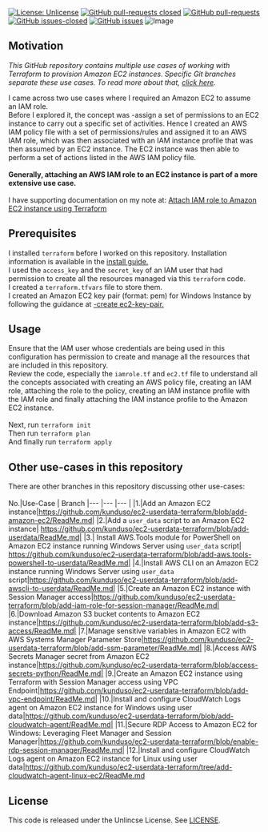[![License: Unlicense](https://img.shields.io/badge/license-Unlicense-white.svg)](https://choosealicense.com/licenses/unlicense/) [![GitHub pull-requests closed](https://img.shields.io/github/issues-pr-closed/kunduso/ec2-userdata-terraform)](https://GitHub.com/kunduso/ec2-userdata-terraform/pull/) [![GitHub pull-requests](https://img.shields.io/github/issues-pr/kunduso/ec2-userdata-terraform)](https://GitHub.com/kunduso/ec2-userdata-terraform/pull/) 
[![GitHub issues-closed](https://img.shields.io/github/issues-closed/kunduso/ec2-userdata-terraform)](https://github.com/kunduso/ec2-userdata-terraform/issues?q=is%3Aissue+is%3Aclosed) [![GitHub issues](https://img.shields.io/github/issues/kunduso/ec2-userdata-terraform)](https://GitHub.com/kunduso/ec2-userdata-terraform/issues/) 
![Image](https://skdevops.files.wordpress.com/2021/11/55.image-0.png)

## Motivation
*This GitHub repository contains multiple use cases of working with Terraform to provision Amazon EC2 instances. Specific Git branches separate these use cases. To read more about that, [click here](#other-use-cases-in-this-repository).*

I came across two use cases where I required an Amazon EC2 to assume an IAM role.
<br />Before I explored it, the concept was -assign a set of permissions to an EC2 instance to carry out a specific set of activities. Hence I created an AWS IAM policy file with a set of permissions/rules and assigned it to an AWS IAM role, which was then associated with an IAM instance profile that was then assumed by an EC2 instance. The EC2 instance was then able to perform a set of actions listed in the AWS IAM policy file.<br />
<br />**Generally, attaching an AWS IAM role to an EC2 instance is part of a more extensive use case.**<br />
<br />I have supporting documentation on my note at: [Attach IAM role to Amazon EC2 instance using Terraform](https://skundunotes.com/2021/11/16/attach-iam-role-to-aws-ec2-instance-using-terraform/)
## Prerequisites
I installed `terraform` before I worked on this repository. Installation information is available in the [install guide.](https://www.terraform.io/downloads.html) <br />I used the `access_key` and the `secret_key` of an IAM user that had permission to create all the resources managed via this `terraform` code.
<br />I created a `terraform.tfvars` file to store them.
<br />I created an Amazon EC2 key pair (format: pem) for Windows Instance by following the guidance at [-create ec2-key-pair.](https://docs.aws.amazon.com/AWSEC2/latest/WindowsGuide/create-key-pairs.html#having-ec2-create-your-key-pair)
## Usage
Ensure that the IAM user whose credentials are being used in this configuration has permission to create and manage all the resources that are included in this repository.
<br />Review the code, especially the `iamrole.tf` and `ec2.tf` file to understand all the concepts associated with creating an AWS policy file, creating an IAM role, attaching the role to the policy, creating an IAM instance profile with the IAM role and finally attaching the IAM instance profile to the Amazon EC2 instance.
<br />
<br />Next, run `terraform init` 
<br />Then run `terraform plan`
<br />And finally run `terraform apply`

## Other use-cases in this repository
There are other branches in this repository discussing other use-cases:
<br />
<br />
No.|Use-Case | Branch
|--- |--- |--- |
|1.|Add an Amazon EC2 instance|https://github.com/kunduso/ec2-userdata-terraform/blob/add-amazon-ec2/ReadMe.md|
|2.|Add a `user_data` script to an Amazon EC2 instance| https://github.com/kunduso/ec2-userdata-terraform/blob/add-userdata/ReadMe.md|
|3.| Install AWS.Tools module for PowerShell on Amazon EC2 instance running Windows Server using `user_data` script| https://github.com/kunduso/ec2-userdata-terraform/blob/add-aws.tools-powershell-to-userdata/ReadMe.md|
|4.|Install AWS CLI on an Amazon EC2 instance running Windows Server using `user_data` script|https://github.com/kunduso/ec2-userdata-terraform/blob/add-awscli-to-userdata/ReadMe.md|
|5.|Create an Amazon EC2 instance with Session Manager access|https://github.com/kunduso/ec2-userdata-terraform/blob/add-iam-role-for-session-manager/ReadMe.md|
|6.|Download Amazon S3 bucket contents to Amazon EC2 instance|https://github.com/kunduso/ec2-userdata-terraform/blob/add-s3-access/ReadMe.md|
|7.|Manage sensitive variables in Amazon EC2 with AWS Systems Manager Parameter Store|https://github.com/kunduso/ec2-userdata-terraform/blob/add-ssm-parameter/ReadMe.md|
|8.|Access AWS Secrets Manager secret from Amazon EC2 instance|https://github.com/kunduso/ec2-userdata-terraform/blob/access-secrets-python/ReadMe.md|
|9.|Create an Amazon EC2 instance using Terraform with Session Manager access using VPC Endpoint|https://github.com/kunduso/ec2-userdata-terraform/blob/add-vpc-endpoint/ReadMe.md|
|10.|Install and configure CloudWatch Logs agent on Amazon EC2 instance for Windows using user data|https://github.com/kunduso/ec2-userdata-terraform/blob/add-cloudwatch-agent/ReadMe.md|
|11.|Secure RDP Access to Amazon EC2 for Windows: Leveraging Fleet Manager and Session Manager|https://github.com/kunduso/ec2-userdata-terraform/blob/enable-rdp-session-manager/ReadMe.md|
|12.|Install and configure CloudWatch Logs agent on Amazon EC2 instance for Linux using user data|https://github.com/kunduso/ec2-userdata-terraform/tree/add-cloudwatch-agent-linux-ec2/ReadMe.md

## License
This code is released under the Unlincse License. See [LICENSE](LICENSE).